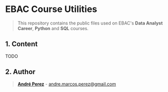 # EBAC Course Utilities

> This repository contains the public files used on EBAC's **Data Analyst Career**, **Python** and **SQL** courses.

## 1. Content

TODO

## 2. Author

> **[André Perez](https://www.linkedin.com/in/andremarcosperez/)** - andre.marcos.perez@gmail.com
